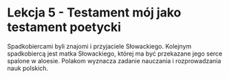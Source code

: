 # Lekcja 5 - Testament mój jako testament poetycki

Spadkobiercami byli znajomi i przyjaciele Słowackiego. Kolejnym spadkobiercą jest matka Słowackiego, której ma być przekazane jego serce spalone w aloesie. Polakom wyznacza zadanie nauczania i rozprowadzania nauk polskich.